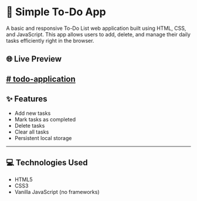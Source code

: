 # 📝 Simple To-Do App

A basic and responsive To-Do List web application built using HTML, CSS, and JavaScript. This app allows users to add, delete, and manage their daily tasks efficiently right in the browser.

## 🌐 Live Preview

[# todo-application](https://sonakshi111.github.io/todo-application/)
---

## ✨ Features

- Add new tasks
- Mark tasks as completed
- Delete tasks
- Clear all tasks
- Persistent local storage 

---

## 💻 Technologies Used

- HTML5
- CSS3
- Vanilla JavaScript (no frameworks)

